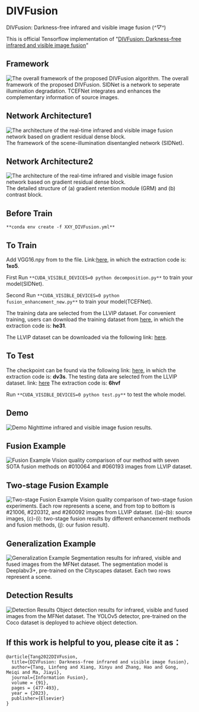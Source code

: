 # DIVFusion
DIVFusion: Darkness-free infrared and visible image fusion  (*^▽^*)

This is official Tensorflow implementation of "[DIVFusion: Darkness-free infrared and visible image fusion](https://www.sciencedirect.com/science/article/pii/S156625352200210X?via%3Dihub)"

## Framework
![The overall framework of the proposed DIVFusion algorithm.](https://github.com/Xinyu-Xiang/DIVFusion/blob/main/Figure/Framework.png)
The overall framework of the proposed DIVFusion. SIDNet is a network to seperate illumination degradation. TCEFNet integrates and enhances the complementary information of source images.

## Network Architecture1
![The architecture of the real-time infrared and visible image fusion network based on gradient residual dense block.](https://github.com/Xinyu-Xiang/DIVFusion/blob/main/Figure/SIDNet.png)
The framework of the scene-illumination disentangled network (SIDNet).

## Network Architecture2
![The architecture of the real-time infrared and visible image fusion network based on gradient residual dense block.](https://github.com/Xinyu-Xiang/DIVFusion/blob/main/Figure/TCEFNet.png)
The detailed structure of (a) gradient retention module (GRM) and (b) contrast block.

## Before Train
```**conda env create -f XXY_DIVFusion.yml**```

## To Train
Add VGG16.npy from to the file. Link:[here](https://pan.baidu.com/s/18OZqwjMXaIxPbHIzKZmlzA?pwd=1xo5), in which the extraction code is: **1xo5**.

First Run ```**CUDA_VISIBLE_DEVICES=0 python decomposition.py**``` to train your model(SIDNet).

Second Run ```**CUDA_VISIBLE_DEVICES=0 python fusion_enhancement_new.py**``` to train your model(TCEFNet).

The training data are selected from the LLVIP dataset. For convenient training, users can download the training dataset from [here](https://pan.baidu.com/s/1i5dIXJcus8_qy9Rq8DQWcw?pwd=he31), in which the extraction code is: **he31**.

The LLVIP dataset can be downloaded via the following link: [here](https://bupt-ai-cz.github.io/LLVIP/).

## To Test
The checkpoint can be found via the following link: [here](https://pan.baidu.com/s/1fcqkGc3F1fGsY8CaUcM4sA?pwd=dv3s), in which the extraction code is: **dv3s**.
The testing data are selected from the LLVIP dataset. link: [here](https://pan.baidu.com/s/1DA1VprRaV58n0ueB7C1Hbw?pwd=6hvf) The extraction code is: **6hvf**

Run ```**CUDA_VISIBLE_DEVICES=0 python test.py**``` to test the whole model.
## Demo
![Demo](https://github.com/Xinyu-Xiang/DIVFusion/blob/main/Figure/Example.png)
Nighttime infrared and visible image fusion results.

## Fusion Example
![Fusion Example](https://github.com/Xinyu-Xiang/DIVFusion/blob/main/Figure/Fusion.png)
Vision quality comparison of our method with seven SOTA fusion methods on #010064 and #060193 images from LLVIP dataset.

## Two-stage Fusion Example
![Two-stage Fusion Example](https://github.com/Xinyu-Xiang/DIVFusion/blob/main/Figure/Enhancement_fusion.png)
Vision quality comparison of two-stage fusion experiments. Each row represents a scene, and from top to bottom is #21006, #220312, and #260092 images from LLVIP
dataset. ((a)-(b): source images, (c)-(i): two-stage fusion results by different enhancement methods and fusion methods, (j): our fusion result).

## Generalization Example
![Generalization Example](https://github.com/Xinyu-Xiang/DIVFusion/blob/main/Figure/Fusion_MSRS.png)
Segmentation results for infrared, visible and fused images from the MFNet dataset. The segmentation model is Deeplabv3+, pre-trained on the Cityscapes dataset. Each
two rows represent a scene.

## Detection Results
![Detection Results](https://github.com/Xinyu-Xiang/DIVFusion/blob/main/Figure/Detection.png)
Object detection results for infrared, visible and fused images from the MFNet dataset. The YOLOv5 detector, pre-trained on the Coco dataset is deployed to achieve
object detection.


## If this work is helpful to you, please cite it as：
```
@article{Tang2022DIVFusion,
  title={DIVFusion: Darkness-free infrared and visible image fusion},
  author={Tang, Linfeng and Xiang, Xinyu and Zhang, Hao and Gong, Meiqi and Ma, Jiayi},
  journal={Information Fusion},
  volume = {91},
  pages = {477-493},
  year = {2023},
  publisher={Elsevier}
}
```
